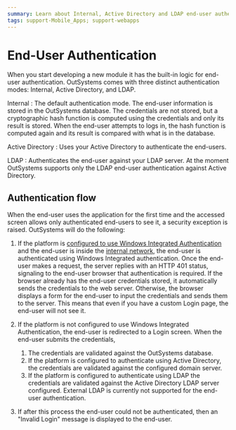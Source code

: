 ```yaml
---
summary: Learn about Internal, Active Directory and LDAP end-user authentication in OutSystems.
tags: support-Mobile_Apps; support-webapps
---
```


# End-User Authentication

When you start developing a new module it has the built-in logic for end-user authentication. OutSystems comes with three distinct authentication modes: Internal, Active Directory, and LDAP.

Internal
:  The default authentication mode. The end-user information is stored in the OutSystems database. The credentials are not stored, but a cryptographic hash function is computed using the credentials and only its result is stored. When the end-user attempts to logs in, the hash function is computed again and its result is compared with what is in the database.

Active Directory
:  Uses your Active Directory to authenticate the end-users.

LDAP
:  Authenticates the end-user against your LDAP server. At the moment OutSystems supports only the LDAP end-user authentication against Active Directory.

## Authentication flow

When the end-user uses the application for the first time and the accessed screen allows only authenticated end-users to see it, a security exception is raised. OutSystems will do the following: 

1. If the platform is [configured to use Windows Integrated Authentication](<integrated-authentication.md>) and the end-user is inside the [internal network](<../../restrict-access-to-an-internal-network.md>), the end-user is authenticated using Windows Integrated authentication. Once the end-user makes a request, the server replies with an HTTP 401 status, signaling to the end-user browser that authentication is required. If the browser already has the end-user credentials stored, it automatically sends the credentials to the web server. Otherwise, the browser displays a form for the end-user to input the credentials and sends them to the server. This means that even if you have a custom Login page, the end-user will not see it.

2. If the platform is not configured to use Windows Integrated Authentication, the end-user is redirected to a Login screen. When the end-user submits the credentials,
    1. The credentials are validated against the OutSystems database.
    2. If the platform is configured to authenticate using Active Directory, the credentials are validated against the configured domain server.
    3. If the platform is configured to authenticate using LDAP the credentials are validated against the Active Directory LDAP server configured. External LDAP is currently not supported for the end-user authentication.

3. If after this process the end-user could not be authenticated, then an "Invalid Login" message is displayed to the end-user.